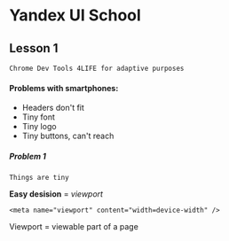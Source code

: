# Yandex UI School

## Lesson 1

    Chrome Dev Tools 4LIFE for adaptive purposes

#### Problems with smartphones:
 * Headers don't fit
 * Tiny font
 * Tiny logo
 * Tiny buttons, can't reach

##### Problem 1 

`Things are tiny`

**Easy desision** = *viewport*

```<meta name="viewport" content="width=device-width" />```

Viewport = viewable part of a page